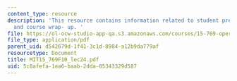 ```yaml
---
content_type: resource
description: 'This resource contains information related to student presentations
  and course wrap- up. '
file: https://ol-ocw-studio-app-qa.s3.amazonaws.com/courses/15-769-operations-strategy-fall-2010/5c8afefa1ea6baab2dda05343329d587_MIT15_769F10_lec24.pdf
file_type: application/pdf
parent_uid: d542679d-1f41-3c1d-8984-a12b9da779af
resourcetype: Document
title: MIT15_769F10_lec24.pdf
uid: 5c8afefa-1ea6-baab-2dda-05343329d587
---
```

